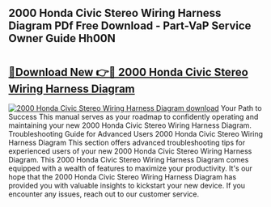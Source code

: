 ## 2000 Honda Civic Stereo Wiring Harness Diagram PDf Free Download - Part-VaP Service Owner Guide Hh00N

# <h2><a href="http://dfi3xm2.blite.top/?on=2000+Honda+Civic+Stereo+Wiring+Harness+Diagram">🔗Download New 👉🔴 2000 Honda Civic Stereo Wiring Harness Diagram</a></h2>

[![2000 Honda Civic Stereo Wiring Harness Diagram download](https://i.imgur.com/lujVjoI.png)](http://dfi3xm2.blite.top/?on=2000+Honda+Civic+Stereo+Wiring+Harness+Diagram)
Your Path to Success This manual serves as your roadmap to confidently operating and maintaining your new 2000 Honda Civic Stereo Wiring Harness Diagram. Troubleshooting Guide for Advanced Users 2000 Honda Civic Stereo Wiring Harness Diagram This section offers advanced troubleshooting tips for experienced users of your new 2000 Honda Civic Stereo Wiring Harness Diagram. This 2000 Honda Civic Stereo Wiring Harness Diagram comes equipped with a wealth of features to maximize your productivity. It's our hope that the 2000 Honda Civic Stereo Wiring Harness Diagram has provided you with valuable insights to kickstart your new device. If you encounter any issues, reach out to our customer service.
